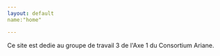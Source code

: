 ```yaml
---
layout: default
name:"home"

---
```


Ce site est dedie au groupe de travail 3 de l'Axe 1 du Consortium Ariane.
